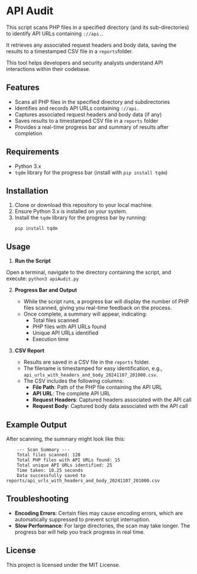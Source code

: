 # API Audit

This script scans PHP files in a specified directory (and its sub-directories) to identify API URLs containing `://api.`. 

It retrieves any associated request headers and body data, saving the results to a timestamped CSV file in a `reports`folder. 

This tool helps developers and security analysts understand API interactions within their codebase.

## Features

- Scans all PHP files in the specified directory and subdirectories
- Identifies and records API URLs containing `://api.`
- Captures associated request headers and body data (if any)
- Saves results to a timestamped CSV file in a `reports` folder
- Provides a real-time progress bar and summary of results after completion

## Requirements

- Python 3.x
- `tqdm` library for the progress bar (install with `pip install tqdm`)

## Installation

1. Clone or download this repository to your local machine.
2. Ensure Python 3.x is installed on your system.
3. Install the `tqdm` library for the progress bar by running:
    ```
    pip install tqdm
    ```

## Usage

1. **Run the Script**

Open a terminal, navigate to the directory containing the script, and execute:
    ```
    python3 apiAudit.py
    ```

2. **Progress Bar and Output**

    - While the script runs, a progress bar will display the number of PHP files scanned, giving you real-time feedback on the process.
    - Once complete, a summary will appear, indicating:
        - Total files scanned
        - PHP files with API URLs found
        - Unique API URLs identified
        - Execution time
3. **CSV Report**

    - Results are saved in a CSV file in the `reports` folder.
    - The filename is timestamped for easy identification, e.g., `api_urls_with_headers_and_body_20241107_201000.csv`.
    - The CSV includes the following columns:
        - **File Path**: Path of the PHP file containing the API URL
        - **API URL**: The complete API URL
        - **Request Headers**: Captured headers associated with the API call
        - **Request Body**: Captured body data associated with the API call

## Example Output

After scanning, the summary might look like this:
```
    --- Scan Summary ---
    Total files scanned: 120
    Total PHP files with API URLs found: 15
    Total unique API URLs identified: 25
    Time taken: 10.25 seconds
    Data successfully saved to reports/api_urls_with_headers_and_body_20241107_201000.csv
```

## Troubleshooting

- **Encoding Errors**: Certain files may cause encoding errors, which are automatically suppressed to prevent script interruption.
- **Slow Performance**: For large directories, the scan may take longer. The progress bar will help you track progress in real time.

## License

This project is licensed under the MIT License.